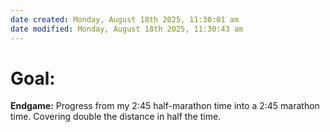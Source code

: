 ```yaml
---
date created: Monday, August 18th 2025, 11:30:01 am
date modified: Monday, August 18th 2025, 11:30:43 am
---
```


# Goal:

**Endgame:** Progress from my 2:45 half-marathon time into a 2:45 marathon time. Covering double the distance in half the time.


